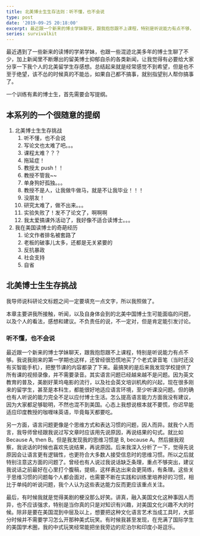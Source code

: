 ```yaml
---
title: 北美博士生生存法则：听不懂，也不会说
type: post
date: '2019-09-25 20:18:00'
excerpt: 最近跟一个新来的博士学妹聊天，跟我抱怨跟不上课程，特别是听说能力有点不够，所以慌了神。作为一个外来物种，怎样正确面对自己读写能力不够强的初级阶段呢？
series: survivalkit
---
```


最近遇到了一些新来的读博的学弟学妹，也跟一些混迹北美多年的博士生聊了不少，加上新闻里不断爆出的留美博士抑郁自杀的各类新闻，让我觉得有必要给大家分享一下我个人的北美留学生存感想。总结起来就是经常感觉不到希望，但是也不至于绝望，该不怂的时候真的不能怂，如果自己都不搞事，就别指望别人帮你搞事了。

一个训练有素的博士生，首先需要会写提纲。

## 本系列的一个很随意的提纲

1. 北美博士生生存挑战
   1. 听不懂，也不会说
   2. 写论文也太难了吧。。。
   3. 课程太难？？？
   4. 拖延症！
   5. 教授太 push！！
   6. 教授不管我~~
   7. 单身狗好孤独。。。
   8. 教授不是人，让我做牛做马，就是不让我毕业！！！
   9. 没朋友！
   10. 研究太难了，做不出来。。。
   11. 实验失败了！发不了论文了，啊啊啊
   12. 我太爱搞课外活动了，我好像不适合读博士。。。
2. 我在美国读博士的奇葩经历
   1. 论文作者排名被套路了
   2. 老板的破事儿太多，还都是无关紧要的
   3. 反抗暴政
   4. 社会支持
   5. 自省

## 北美博士生生存挑战

我导师说科研论文标题之间一定要填充一点文字，所以我照做了。

本章主要讲我所接触，听闻，以及自身体会到的北美中国博士生可能面临的问题，以及个人的看法，感想和建议。不负责任的说，不一定对，但是肯定能引发讨论。

### 听不懂，也不会说

最近跟一个新来的博士学妹聊天，跟我抱怨跟不上课程，特别是听说能力有点不够。我说我刚来的第一学期也这样，还曾经很恐慌地买了个老式录音笔（当时还没有买智能手机），把整节课的内容都录了下来。最搞笑的是后来我发现学校提供了所有课的视频录像，并不需要录音。其实语言问题已经越来越不是问题。因为英文教育的普及，美剧好莱坞电影的流行，以及社会英文培训机构的兴起，现在很多刚来的留学生，甚至是本科生，都能很好地适应语言环境，至少听课没问题。但的确也有人听说的能力完全不足以应付博士生活。怎么提高语言能力方面我没有建议，因为大家都足够聪明，不然也混不到美国。心态上我想说根本就不要慌，你迟早能适应印度教授的咖喱味英语，毕竟每天都要吃。

另一方面，语言问题更像是个思维方式和表达习惯的问题，因人而异。就我个人而言，我导师曾经跟我说过写文章时应该用先说原因，再说结果的句式。就比如 Because A, then B。但是我发现我的思维习惯是 B, because A。然后据我观察，我说话的时候也喜欢先说结果，再说原因。后来我深入分析了一下，觉得先说原因会让语言更有逻辑性，也更符合大多数人接受信息时的思维习惯。所以之后就特别注意这方面的问题了。曾经也有人说过我说话缺乏条理，重点不够突出，建议我说话之前最好在心里打个腹稿，提纲，这样表达出来会更简练，有条理。这些关于思维习惯的问题每个人都会面对，也需要不断在实践和训练里培养好的习惯，相比于单纯的听说问题，我个人认为这些表达能力反而更应该重点关注。

最后，有时候我就是觉得美剧的梗没那么好笑。讲真，融入美国文化这种事因人而异，也不应该强求，特别是当你真的只是对知识有兴趣，对美国文化兴趣不大的时候。除非是要在美国混到中层及以上，想要把这种文化语言艺术当成工具时，大部分时候并不需要学习怎么开那种美式玩笑。有时候我甚至发现，在充满了国际学生的美国学术圈，我的中式玩笑经常能把坐我旁边的尼泊尔和印度小哥逗乐。
